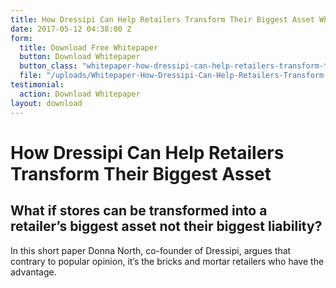 ```yaml
---
title: How Dressipi Can Help Retailers Transform Their Biggest Asset Whitepaper
date: 2017-05-12 04:38:00 Z
form:
  title: Download Free Whitepaper
  button: Download Whitepaper
  button_class: "whitepaper-how-dressipi-can-help-retailers-transform-their-biggest-asset"
  file: "/uploads/Whitepaper-How-Dressipi-Can-Help-Retailers-Transform-Their-Biggest-Asset-913ff1.pdf"
testimonial:
  action: Download Whitepaper
layout: download
---
```


# How Dressipi Can Help Retailers Transform Their Biggest Asset

## What if stores can be transformed into a retailer’s biggest asset not their biggest liability?

In this short paper Donna North, co-founder of Dressipi, argues that contrary to popular opinion, it’s the bricks and mortar retailers who have the advantage.
